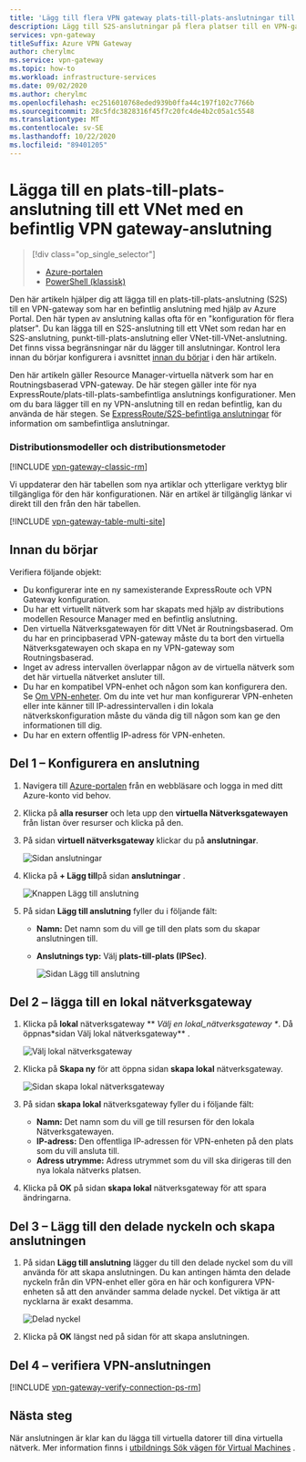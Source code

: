 ```yaml
---
title: 'Lägg till flera VPN gateway plats-till-plats-anslutningar till ett VNet: Azure Portal'
description: Lägg till S2S-anslutningar på flera platser till en VPN-gateway som har en befintlig anslutning
services: vpn-gateway
titleSuffix: Azure VPN Gateway
author: cherylmc
ms.service: vpn-gateway
ms.topic: how-to
ms.workload: infrastructure-services
ms.date: 09/02/2020
ms.author: cherylmc
ms.openlocfilehash: ec2516010768eded939b0ffa44c197f102c7766b
ms.sourcegitcommit: 28c5fdc3828316f45f7c20fc4de4b2c05a1c5548
ms.translationtype: MT
ms.contentlocale: sv-SE
ms.lasthandoff: 10/22/2020
ms.locfileid: "89401205"
---
```

# <a name="add-a-site-to-site-connection-to-a-vnet-with-an-existing-vpn-gateway-connection"></a>Lägga till en plats-till-plats-anslutning till ett VNet med en befintlig VPN gateway-anslutning

> [!div class="op_single_selector"]
> * [Azure-portalen](vpn-gateway-howto-multi-site-to-site-resource-manager-portal.md)
> * [PowerShell (klassisk)](vpn-gateway-multi-site.md)
>
> 

Den här artikeln hjälper dig att lägga till en plats-till-plats-anslutning (S2S) till en VPN-gateway som har en befintlig anslutning med hjälp av Azure Portal. Den här typen av anslutning kallas ofta för en "konfiguration för flera platser". Du kan lägga till en S2S-anslutning till ett VNet som redan har en S2S-anslutning, punkt-till-plats-anslutning eller VNet-till-VNet-anslutning. Det finns vissa begränsningar när du lägger till anslutningar. Kontrol lera innan du börjar konfigurera i avsnittet [innan du börjar](#before) i den här artikeln. 

Den här artikeln gäller Resource Manager-virtuella nätverk som har en Routningsbaserad VPN-gateway. De här stegen gäller inte för nya ExpressRoute/plats-till-plats-sambefintliga anslutnings konfigurationer. Men om du bara lägger till en ny VPN-anslutning till en redan befintlig, kan du använda de här stegen. Se [ExpressRoute/S2S-befintliga anslutningar](../expressroute/expressroute-howto-coexist-resource-manager.md) för information om sambefintliga anslutningar.

### <a name="deployment-models-and-methods"></a>Distributionsmodeller och distributionsmetoder
[!INCLUDE [vpn-gateway-classic-rm](../../includes/vpn-gateway-classic-rm-include.md)]

Vi uppdaterar den här tabellen som nya artiklar och ytterligare verktyg blir tillgängliga för den här konfigurationen. När en artikel är tillgänglig länkar vi direkt till den från den här tabellen.

[!INCLUDE [vpn-gateway-table-multi-site](../../includes/vpn-gateway-table-multisite-include.md)]

## <a name="before-you-begin"></a><a name="before"></a>Innan du börjar
Verifiera följande objekt:

* Du konfigurerar inte en ny samexisterande ExpressRoute och VPN Gateway konfiguration.
* Du har ett virtuellt nätverk som har skapats med hjälp av distributions modellen Resource Manager med en befintlig anslutning.
* Den virtuella Nätverksgatewayen för ditt VNet är Routningsbaserad. Om du har en principbaserad VPN-gateway måste du ta bort den virtuella Nätverksgatewayen och skapa en ny VPN-gateway som Routningsbaserad.
* Inget av adress intervallen överlappar någon av de virtuella nätverk som det här virtuella nätverket ansluter till.
* Du har en kompatibel VPN-enhet och någon som kan konfigurera den. Se [Om VPN-enheter](vpn-gateway-about-vpn-devices.md). Om du inte vet hur man konfigurerar VPN-enheten eller inte känner till IP-adressintervallen i din lokala nätverkskonfiguration måste du vända dig till någon som kan ge den informationen till dig.
* Du har en extern offentlig IP-adress för VPN-enheten.

## <a name="part-1---configure-a-connection"></a><a name="part1"></a>Del 1 – Konfigurera en anslutning
1. Navigera till [Azure-portalen](https://portal.azure.com) från en webbläsare och logga in med ditt Azure-konto vid behov.
2. Klicka på **alla resurser** och leta upp den **virtuella Nätverksgatewayen** från listan över resurser och klicka på den.
3. På sidan **virtuell nätverksgateway** klickar du på **anslutningar**.
   
    ![Sidan anslutningar](./media/vpn-gateway-howto-multi-site-to-site-resource-manager-portal/connectionsblade.png "Sidan anslutningar")<br>
4. Klicka på **+ Lägg till**på sidan **anslutningar** .
   
    ![Knappen Lägg till anslutning](./media/vpn-gateway-howto-multi-site-to-site-resource-manager-portal/addbutton.png "Knappen Lägg till anslutning")<br>
5. På sidan **Lägg till anslutning** fyller du i följande fält:
   
   * **Namn:** Det namn som du vill ge till den plats som du skapar anslutningen till.
   * **Anslutnings typ:** Välj **plats-till-plats (IPSec)**.
     
     ![Sidan Lägg till anslutning](./media/vpn-gateway-howto-multi-site-to-site-resource-manager-portal/addconnectionblade.png "Sidan Lägg till anslutning")<br>

## <a name="part-2---add-a-local-network-gateway"></a><a name="part2"></a>Del 2 – lägga till en lokal nätverksgateway
1. Klicka på **lokal** nätverksgateway ** _Välj en lokal_nätverksgateway *_. Då öppnas*sidan Välj lokal nätverksgateway** .
   
    ![Välj lokal nätverksgateway](./media/vpn-gateway-howto-multi-site-to-site-resource-manager-portal/chooselng.png "Välj lokal nätverksgateway")<br>
2. Klicka på **Skapa ny** för att öppna sidan **skapa lokal** nätverksgateway.
   
    ![Sidan skapa lokal nätverksgateway](./media/vpn-gateway-howto-multi-site-to-site-resource-manager-portal/createlngblade.png "Skapa lokal nätverksgateway")<br>
3. På sidan **skapa lokal** nätverksgateway fyller du i följande fält:
   
   * **Namn:** Det namn som du vill ge till resursen för den lokala Nätverksgatewayen.
   * **IP-adress:** Den offentliga IP-adressen för VPN-enheten på den plats som du vill ansluta till.
   * **Adress utrymme:** Adress utrymmet som du vill ska dirigeras till den nya lokala nätverks platsen.
4. Klicka på **OK** på sidan **skapa lokal** nätverksgateway för att spara ändringarna.

## <a name="part-3---add-the-shared-key-and-create-the-connection"></a><a name="part3"></a>Del 3 – Lägg till den delade nyckeln och skapa anslutningen
1. På sidan **Lägg till anslutning** lägger du till den delade nyckel som du vill använda för att skapa anslutningen. Du kan antingen hämta den delade nyckeln från din VPN-enhet eller göra en här och konfigurera VPN-enheten så att den använder samma delade nyckel. Det viktiga är att nycklarna är exakt desamma.
   
    ![Delad nyckel](./media/vpn-gateway-howto-multi-site-to-site-resource-manager-portal/sharedkey.png "Delad nyckel")<br>
2. Klicka på **OK** längst ned på sidan för att skapa anslutningen.

## <a name="part-4---verify-the-vpn-connection"></a><a name="part4"></a>Del 4 – verifiera VPN-anslutningen


[!INCLUDE [vpn-gateway-verify-connection-ps-rm](../../includes/vpn-gateway-verify-connection-ps-rm-include.md)]

## <a name="next-steps"></a>Nästa steg

När anslutningen är klar kan du lägga till virtuella datorer till dina virtuella nätverk. Mer information finns i [utbildnings Sök vägen för Virtual Machines](/learn/paths/deploy-a-website-with-azure-virtual-machines/) .
